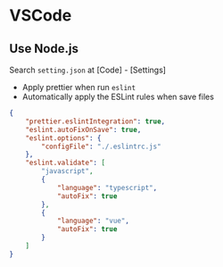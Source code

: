 # VSCode

## Use Node.js

Search `setting.json` at [Code] - [Settings]

- Apply prettier when run `eslint`
- Automatically apply the ESLint rules when save files

```.json
{
    "prettier.eslintIntegration": true,
    "eslint.autoFixOnSave": true,
    "eslint.options": {
        "configFile": "./.eslintrc.js"
    },
    "eslint.validate": [
        "javascript",
        {
            "language": "typescript",
            "autoFix": true
        },
        {
            "language": "vue",
            "autoFix": true
        }
    ]
}
```
